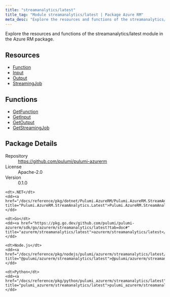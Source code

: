 ```yaml
---
title: "streamanalytics/latest"
title_tag: "Module streamanalytics/latest | Package Azure RM"
meta_desc: "Explore the resources and functions of the streamanalytics/latest module in the Azure RM package."
---
```


<!-- WARNING: this file was generated by Pulumi Docs Generator. -->
<!-- Do not edit by hand unless you're certain you know what you are doing! -->

Explore the resources and functions of the streamanalytics/latest module in the Azure RM package.

<h2 id="resources">Resources</h2>
<ul class="api">
    <li><a href="function" title="Function"><span class="symbol resource"></span>Function</a></li>
    <li><a href="input" title="Input"><span class="symbol resource"></span>Input</a></li>
    <li><a href="output" title="Output"><span class="symbol resource"></span>Output</a></li>
    <li><a href="streamingjob" title="StreamingJob"><span class="symbol resource"></span>StreamingJob</a></li>
</ul>

<h2 id="functions">Functions</h2>
<ul class="api">
    <li><a href="getfunction" title="GetFunction"><span class="symbol function"></span>GetFunction</a></li>
    <li><a href="getinput" title="GetInput"><span class="symbol function"></span>GetInput</a></li>
    <li><a href="getoutput" title="GetOutput"><span class="symbol function"></span>GetOutput</a></li>
    <li><a href="getstreamingjob" title="GetStreamingJob"><span class="symbol function"></span>GetStreamingJob</a></li>
</ul>

<h2 id="package-details">Package Details</h2>
<dl class="package-details">
	<dt>Repository</dt>
	<dd><a href="https://github.com/pulumi/pulumi-azurerm">https://github.com/pulumi/pulumi-azurerm</a></dd>
	<dt>License</dt>
	<dd>Apache-2.0</dd>
	<dt>Version</dt>
	<dd>0.1.0</dd>
</dl>



<dl class="tabular">

    <dt>.NET</dt>
    <dd><a href="/docs/reference/pkg/dotnet/Pulumi.AzureRM/Pulumi.AzureRM.StreamAnalytics.Latest.html" title="Pulumi.AzureRM.StreamAnalytics.Latest">Pulumi.AzureRM.StreamAnalytics.Latest</a></dd>

    <dt>Go</dt>
    <dd><a href="https://pkg.go.dev/github.com/pulumi/pulumi-azurerm/sdk/go/azurerm/streamanalytics/latest?tab=doc#" title="azurerm/streamanalytics/latest">azurerm/streamanalytics/latest</a></dd>

    <dt>Node.js</dt>
    <dd><a href="/docs/reference/pkg/nodejs/pulumi/azurerm/streamanalytics/latest/#" title="@pulumi/azurerm/streamanalytics/latest">@pulumi/azurerm/streamanalytics/latest</a></dd>

    <dt>Python</dt>
    <dd><a href="/docs/reference/pkg/python/pulumi_azurerm/streamanalytics/latest" title="pulumi_azurerm/streamanalytics/latest">pulumi_azurerm/streamanalytics/latest</a></dd>

</dl>

